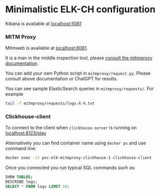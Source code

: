 # Minimalistic ELK-CH configuration

Kibana is available at [localhost:5061](http://localhost:5061)

### MITM Proxy
Mitmweb is available at [localhost:8081](http://localhost:8081).

It is a man in the middle inspection tool, please [consult the mitmproxy documentation](https://docs.mitmproxy.org/stable/).

You can add your own Python script in `mitmproxy/request.py`. Please consult above documentation or ChatGPT for results.

You can see sample ElasticSearch queries in `mitmproxy/requests/`. For example
```bash
tail -f mitmproxy/requests/logs-X-X.txt
```

### Clickhouse-client
To connect to the client when `clickhouse-server` is running on [localhost:8123/play](http://localhost:8123/play)

Alternatively you can find container name using `docker ps` and use command line:

```bash
docker exec -it poc-elk-mitmproxy-clickhouse-1 clickhouse-client
```

Once you connected you run typical SQL commands such as:
```sql
SHOW TABLES;
DESCRIBE logs;
SELECT * FROM logs LIMIT 10;
```
